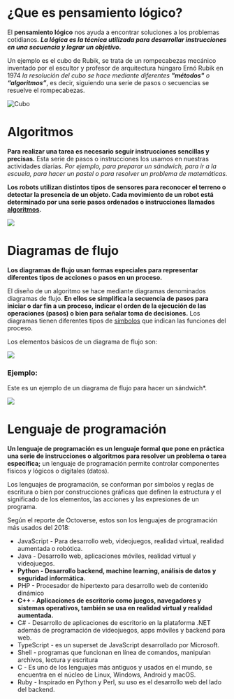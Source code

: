 # ¿Que es pensamiento lógico?

El **pensamiento lógico** nos ayuda a encontrar soluciones a los problemas cotidianos. ***La lógica es la técnica utilizada para desarrollar instrucciones en una secuencia y lograr un objetivo.***

Un ejemplo es el cubo de Rubik, se trata de un rompecabezas mecánico inventado por el escultor y profesor de arquitectura húngaro Ernó Rubik en 1974 *la resolución del cubo se hace mediante diferentes ***"métodos"*** o ***“algoritmos”****, es decir, siguiendo una serie de pasos o secuencias se resuelve el rompecabezas.

![Cubo](http://robolution.mx/clases/pensamiento/pensamiento_1.png)

# Algoritmos 

**Para realizar una tarea es necesario seguir instrucciones sencillas y precisas.** Esta serie de pasos o instrucciones los usamos en nuestras actividades diarias. *Por ejemplo, para preparar un sándwich, para ir a la escuela, para hacer un pastel o para resolver un problema de matemáticas.*

**Los robots utilizan distintos tipos de sensores para reconocer el terreno o detectar la presencia de un objeto. Cada movimiento de un robot está determinado por una serie pasos ordenados o instrucciones llamados  [algoritmos](https://www.youtube.com/watch?v=U3CGMyjzlvM).**

![](https://media.giphy.com/media/mIZ9rPeMKefm0/giphy.gif)

# Diagramas de flujo

**Los diagramas de flujo usan formas especiales para representar diferentes tipos de acciones o pasos en un proceso.**

El diseño de un algoritmo se hace mediante diagramas denominados diagramas de flujo. **En ellos se simplifica la secuencia de pasos para iniciar o dar fin a un proceso, indicar el orden de la ejecución de las operaciones (pasos) o bien para señalar toma de decisiones.** Los diagramas tienen diferentes tipos de  [símbolos](https://www.smartdraw.com/flowchart/simbolos-de-diagramas-de-flujo.htm)  que indican las funciones del proceso. 

Los elementos básicos de un diagrama de flujo son:

![](http://robolution.mx/clases/pensamiento/pensamiento_2.jpg)

### Ejemplo:
Este es un ejemplo de un diagrama de flujo para hacer un sándwich*.

![](http://robolution.mx/clases/pensamiento/pensamiento_3.jpg)

# Lenguaje de programación

**Un lenguaje de programación es un lenguaje formal que pone en práctica una serie de instrucciones o algoritmos para resolver un problema o tarea específica;** un lenguaje de programación permite controlar componentes físicos y lógicos o digitales (datos).

Los lenguajes de programación, se conforman por símbolos y reglas de escritura o bien por construcciones gráficas que definen la estructura y el significado de los elementos, las acciones y las expresiones de un programa.

Según el reporte de Octoverse, estos son los lenguajes de programación más usados del 2018:

-   JavaScript - Para desarrollo web, videojuegos, realidad virtual, realidad aumentada o robótica.
-   Java - Desarrollo web, aplicaciones móviles, realidad virtual y videojuegos.
-   **Python - Desarrollo backend, machine learning, análisis de datos y seguridad informática.**
-   PHP - Procesador de hipertexto para desarrollo web de contenido dinámico
-   **C++ - Aplicaciones de escritorio como juegos, navegadores y sistemas operativos, también se usa en realidad virtual y realidad aumentada.**
-   C# - Desarrollo de aplicaciones de escritorio en la plataforma .NET además de programación de videojuegos, apps móviles y backend para web.
-   TypeScript - es un superset de JavaScript desarrollado por Microsoft.
-   Shell - programas que funcionan en línea de comandos, manipulan archivos, lectura y escritura
-   C - Es uno de los lenguajes más antiguos y usados en el mundo, se encuentra en el núcleo de Linux, Windows, Android y macOS.
-   Ruby - Inspirado en Python y Perl, su uso es el desarrollo web del lado del backend.
<!--stackedit_data:
eyJoaXN0b3J5IjpbLTE4OTQ0ODg4OCwxNDkyMTEyMDAsLTU5Mz
g5NzkzNSwxNTc3MTYwMzUxXX0=
-->